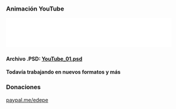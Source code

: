 ### Animación YouTube
![YouTube_01.gif](YouTube_01.gif)
#### Archivo .PSD: [YouTube_01.psd](YouTube_01.psd)

#### Todavía trabajando en nuevos formatos y más

### Donaciones

[paypal.me/edepe](https://paypal.me/edepe)
